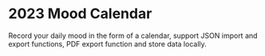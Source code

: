 # 2023 Mood Calendar
Record your daily mood in the form of a calendar, support JSON import and export functions, PDF export function and store data locally.

[](./calendar_example.pdf)